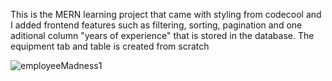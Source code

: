 This is the MERN learning project that came with styling from codecool and I added frontend features such as filtering, sorting, pagination and one aditional column "years of experience" that is stored in the database.
The equipment tab and table is created from scratch


![employeeMadness1](https://github.com/CodecoolGlobal/the-employee-madness-react-HoriaMitrica/assets/113677938/2c06cb40-8eea-4ec8-a3c8-d5cbfcb0e6bf)
